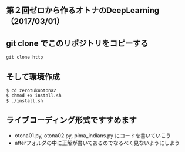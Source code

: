 

## 第２回ゼロから作るオトナのDeepLearning（2017/03/01）

## git clone でこのリポジトリをコピーする

```
git clone http
```

## そして環境作成

```
$ cd zerotukuotona2
$ chmod +x install.sh
$ ./install.sh
```

## ライブコーディング形式ですすめます

* otona01.py, otona02.py, pima_indians.py にコードを書いていこう
* afterフォルダの中に正解が書いてあるのでなるべく見ないようにしよう
